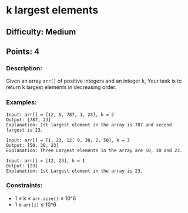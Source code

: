 # k largest elements
## Difficulty: Medium
## Points: 4
### Description:
Given an array `arr[]` of positive integers and an integer k, Your task is to return k largest elements in decreasing order. 

### Examples:
```
Input: arr[] = [12, 5, 787, 1, 23], k = 2
Output: [787, 23]
Explanation: 1st largest element in the array is 787 and second largest is 23.
```
```
Input: arr[] = [1, 23, 12, 9, 30, 2, 50], k = 3 
Output: [50, 30, 23]
Explanation: Three Largest elements in the array are 50, 30 and 23.
```
```
Input: arr[] = [12, 23], k = 1
Output: [23]
Explanation: 1st Largest element in the array is 23.
```

### Constraints:
- 1 ≤ k ≤ `arr.size()` ≤ 10^6
- 1 ≤ `arr[i]` ≤ 10^6
